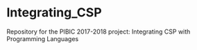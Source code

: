 # Integrating_CSP
Repository for the PIBIC 2017-2018 project: Integrating CSP with Programming Languages
